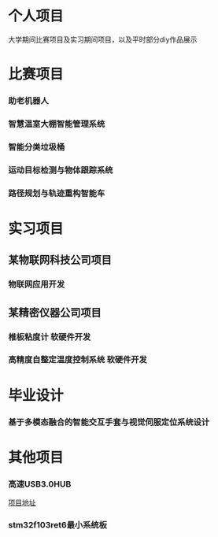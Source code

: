 # 个人项目
大学期间比赛项目及实习期间项目，以及平时部分diy作品展示  
# 比赛项目
### 助老机器人
### 智慧温室大棚智能管理系统
### 智能分类垃圾桶
### 运动目标检测与物体跟踪系统
### 路径规划与轨迹重构智能车
# 实习项目
## 某物联网科技公司项目
### 物联网应用开发

## 某精密仪器公司项目
### 椎板粘度计 软硬件开发
### 高精度自整定温度控制系统 软硬件开发

# 毕业设计
### 基于多模态融合的智能交互手套与视觉伺服定位系统设计

# 其他项目
### 高速USB3.0HUB
[项目地址](https://github.com/Gqwu01/USB3.0HUB)
### stm32f103ret6最小系统板
